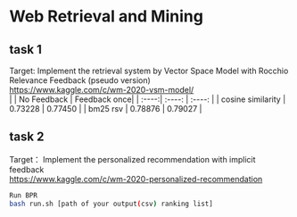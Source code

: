 # Web Retrieval and Mining  
## task 1
Target: Implement the retrieval system by Vector Space Model with Rocchio Relevance Feedback (pseudo version)   
https://www.kaggle.com/c/wm-2020-vsm-model/  
|  | No Feedback | Feedback once|
| :----:| :----: | :----: |
| cosine similarity | 0.73228 | 0.77450 |
| bm25 rsv | 0.78876 |  0.79027 |

## task 2
Target： Implement the personalized recommendation with implicit feedback  
https://www.kaggle.com/c/wm-2020-personalized-recommendation

```bash
Run BPR
bash run.sh [path of your output(csv) ranking list]
```
